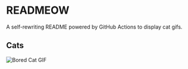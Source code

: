 # READMEOW

A self-rewriting README powered by GitHub Actions to display cat gifs.

## Cats

![Bored Cat GIF](https://media4.giphy.com/media/v1.Y2lkPTlhY2QwMmRhcnB2bnV2YjRhdWJqcXZwdDQzaTdkYmFma3ZuZm4zNTVmc2FjeGRuYyZlcD12MV9naWZzX3NlYXJjaCZjdD1n/mlvseq9yvZhba/200.gif)
